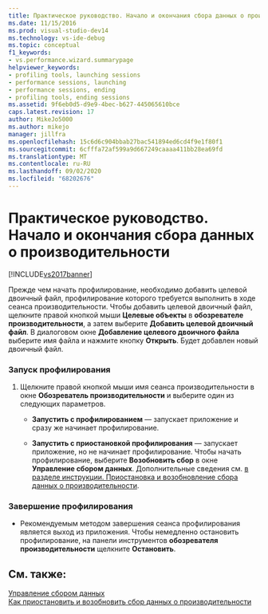 ```yaml
---
title: Практическое руководство. Начало и окончания сбора данных о производительности | Документы Майкрософт
ms.date: 11/15/2016
ms.prod: visual-studio-dev14
ms.technology: vs-ide-debug
ms.topic: conceptual
f1_keywords:
- vs.performance.wizard.summarypage
helpviewer_keywords:
- profiling tools, launching sessions
- performance sessions, launching
- performance sessions, ending
- profiling tools, ending sessions
ms.assetid: 9f6eb0d5-d9e9-4bec-b627-445065610bce
caps.latest.revision: 17
author: MikeJo5000
ms.author: mikejo
manager: jillfra
ms.openlocfilehash: 15c6d6c904bbab27bac541894ed6cd4f9e1f80f1
ms.sourcegitcommit: 6cfffa72af599a9d667249caaaa411bb28ea69fd
ms.translationtype: MT
ms.contentlocale: ru-RU
ms.lasthandoff: 09/02/2020
ms.locfileid: "68202676"
---
```

# <a name="how-to-start-and-end-performance-data-collection"></a>Практическое руководство. Начало и окончания сбора данных о производительности
[!INCLUDE[vs2017banner](../includes/vs2017banner.md)]

Прежде чем начать профилирование, необходимо добавить целевой двоичный файл, профилирование которого требуется выполнить в ходе сеанса производительности. Чтобы добавить целевой двоичный файл, щелкните правой кнопкой мыши **Целевые объекты** в **обозревателе производительности**, а затем выберите **Добавить целевой двоичный файл**. В диалоговом окне **Добавление целевого двоичного файла** выберите имя файла и нажмите кнопку **Открыть**. Будет добавлен новый двоичный файл.  
  
### <a name="to-start-profiling"></a>Запуск профилирования  
  
1. Щелкните правой кнопкой мыши имя сеанса производительности в окне **Обозреватель производительности** и выберите один из следующих параметров.  
  
    - **Запустить с профилированием** — запускает приложение и сразу же начинает профилирование.  
  
    - **Запустить с приостановкой профилирования** — запускает приложение, но не начинает профилирование. Чтобы начать профилирование, выберите **Возобновить сбор** в окне **Управление сбором данных**. Дополнительные сведения см. [в разделе инструкции. Приостановка и возобновление сбора данных о производительности](../profiling/how-to-pause-and-resume-performance-data-collection.md).  
  
### <a name="to-end-profiling"></a>Завершение профилирования  
  
- Рекомендуемым методом завершения сеанса профилирования является выход из приложения. Чтобы немедленно остановить профилирование, на панели инструментов **обозревателя производительности** щелкните **Остановить**.  
  
## <a name="see-also"></a>См. также:  
 [Управление сбором данных](../profiling/controlling-data-collection.md)   
 [Как приостановить и возобновить сбор данных о производительности](../profiling/how-to-pause-and-resume-performance-data-collection.md)
